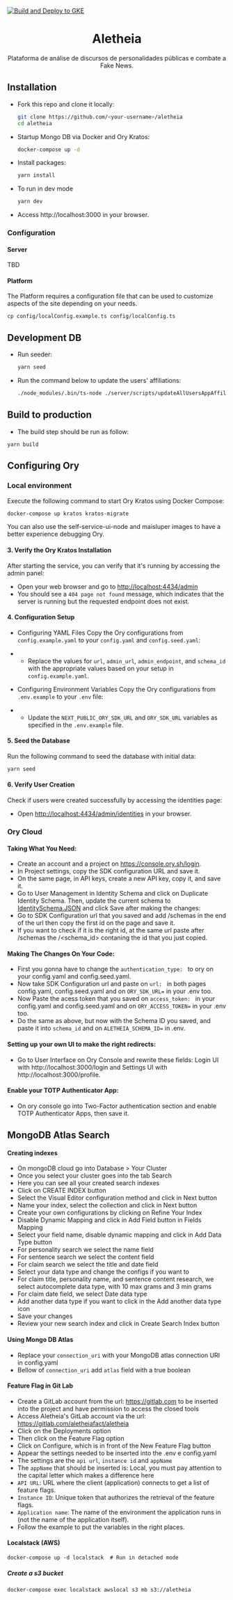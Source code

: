[![Build and Deploy to GKE](https://github.com/AletheiaFact/aletheia/actions/workflows/gke.yml/badge.svg)](https://github.com/AletheiaFact/aletheia/actions/workflows/gke.yml)

<h1 align="center">Aletheia</h1>

<p align="center">Plataforma de análise de discursos de personalidades públicas e combate a Fake News.</p>

## Installation

- Fork this repo and clone it locally:
  ``` sh
  git clone https://github.com/<your-username>/aletheia
  cd aletheia
  ```
- Startup Mongo DB via Docker and Ory Kratos:
  ``` sh
  docker-compose up -d
  ```
- Install packages:
  ``` sh
  yarn install
  ```
- To run in dev mode
  ``` sh
  yarn dev
  ```
- Access http://localhost:3000 in your browser.

### Configuration

#### Server
TBD


#### Platform

The Platform requires a configuration file that can be used to customize aspects of the site depending on your needs.

```
cp config/localConfig.example.ts config/localConfig.ts
```


## Development DB

- Run seeder:
  ``` sh
  yarn seed
  ```
- Run the command below to update the users' affiliations:
  ``` sh
  ./node_modules/.bin/ts-node ./server/scripts/updateAllUsersAppAffiliation.ts
  ```
## Build to production

- The build step should be run as follow:
```
yarn build
```
## Configuring Ory 
### Local environment
Execute the following command to start Ory Kratos using Docker Compose:
```sh
docker-compose up kratos kratos-migrate
```

You can also use the self-service-ui-node and maisluper images to have a better experience debugging Ory.

#### 3. Verify the Ory Kratos Installation
After starting the service, you can verify that it's running by accessing the admin panel:
- Open your web browser and go to [http://localhost:4434/admin](http://localhost:4434/admin)
- You should see a `404 page not found` message, which indicates that the server is running but the requested endpoint does not exist.

#### 4. Configuration Setup
- Configuring YAML Files
Copy the Ory configurations from `config.example.yaml` to your `config.yaml` and `config.seed.yaml`:
- - Replace the values for `url`, `admin_url`, `admin_endpoint`, and `schema_id` with the appropriate values based on your setup in `config.example.yaml`.

- Configuring Environment Variables
Copy the Ory configurations from `.env.example` to your `.env` file:
- - Update the `NEXT_PUBLIC_ORY_SDK_URL` and `ORY_SDK_URL` variables as specified in the `.env.example` file.

#### 5. Seed the Database
Run the following command to seed the database with initial data:
```sh
yarn seed
```

#### 6. Verify User Creation
Check if users were created successfully by accessing the identities page:
- Open [http://localhost:4434/admin/identities](http://localhost:4434/admin/identities) in your browser.

### Ory Cloud
#### Taking What You Need:
- Create an account and a project on https://console.ory.sh/login.
- In Project settings, copy the SDK configuration URL and save it.
- On the same page, in API keys, create a new API key, copy it, and save it.
- Go to User Management in Identity Schema and click on Duplicate Identity Schema. Then, update the current schema to [IdentitySchema.JSON](https://github.com/AletheiaFact/aletheia/blob/stage/ory_config/identity.schema.json) and click Save after making the changes:
- Go to SDK Configuration url that you saved and add /schemas in the end of the url then copy the first id on the page and save it.
- If you want to check if it is the right id, at the same url paste after /schemas the /<schema_id> contaning the id that you just copied. 

#### Making The Changes On Your Code:
- First you gonna have to change the ``authentication_type: `` to ory on your config.yaml and config.seed.yaml.
- Now take SDK Configuration url and paste on ``url: `` in both pages config.yaml, config.seed.yaml and on ``ORY_SDK_URL=`` in your .env too. 
- Now Paste the acess token that you saved on ``access_token: `` in your config.yaml and config.seed.yaml and on
``ORY_ACCESS_TOKEN=`` in your .env too.
- Do the same as above, but now with the Schema ID you saved, and paste it into ``schema_id`` and on ``ALETHEIA_SCHEMA_ID=`` in .env. 

#### Setting up your own UI to make the right redirects:
- Go to User Interface on Ory Console and rewrite these fields: Login UI with http://localhost:3000/login and Settings UI with http://localhost:3000/profile. 

#### Enable your TOTP Authenticator App:
- On ory console go into Two-Factor authentication section and enable TOTP Authenticator Apps, then save it.


## MongoDB Atlas Search

#### Creating indexes
- On mongoDB cloud go into Database > Your Cluster
- Once you select your cluster goes into the tab Search
- Here you can see all your created search indexes
- Click on CREATE INDEX button
- Select the Visual Editor configuration method and click in Next button
- Name your index, select the collection and click in Next button
- Create your own configurations by clicking on Refine Your Index
- Disable Dynamic Mapping and click in Add Field button in Fields Mapping
- Select your field name, disable dynamic mapping and click in Add Data Type button
- For personality search we select the name field
- For sentence search we select the content field
- For claim search we select the title and date field
- Select your data type and change the configs if you want to
- For claim title, personality name, and sentence content research, we select autocomplete data type, with 10 max grams and 3 min grams
- For claim date field, we select Date data type
- Add another data type if you want to click in the Add another data type icon
- Save your changes
- Review your new search index and click in Create Search Index button

#### Using Mongo DB Atlas
- Replace your ``connection_uri`` with your MongoDB atlas connection URI in config.yaml
- Bellow of ``connection_uri`` add ``atlas`` field with a true boolean

#### Feature Flag in Git Lab
- Create a GitLab account from the url: https://gitlab.com to be inserted into the project and have permission to access the closed tools
- Access Aletheia's GitLab account via the url: https://gitlab.com/aletheiafact/aletheia
- Click on the Deployments option 
- Then click on the Feature Flag option
- Click on Configure, which is in front of the New Feature Flag button 
- Appear the settings needed to be inserted into the .env e config.yaml
- The settings are the ``api url``, ``instance id`` and ``appName``
- The ``appName`` that should be inserted is: Local, you must pay attention to the capital letter which makes a difference here 
- ``API URL``: URL where the client (application) connects to get a list of feature flags.
- ``Instance ID``: Unique token that authorizes the retrieval of the feature flags.
- ``Application name``: The name of the environment the application runs in (not the name of the application itself).
- Follow the example to put the variables in the right places.

#### Localstack (AWS)

```shell
docker-compose up -d localstack  # Run in detached mode
```

##### Create a s3 bucket

```shell
docker-compose exec localstack awslocal s3 mb s3://aletheia
```
